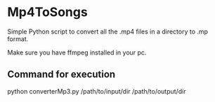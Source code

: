 # Mp4ToSongs
Simple Python script to convert all the .mp4 files in a directory to .mp format.

Make sure you have ffmpeg installed in your pc.

## Command for execution

python converterMp3.py /path/to/input/dir /path/to/output/dir

